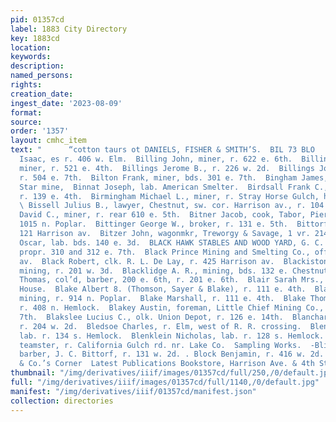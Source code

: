 ```yaml
---
pid: 01357cd
label: 1883 City Directory
key: 1883cd
location: 
keywords: 
description: 
named_persons: 
rights: 
creation_date: 
ingest_date: '2023-08-09'
format: 
source: 
order: '1357'
layout: cmhc_item
text: "      “cotton taurs ot DANIELS, FISHER & SMITH’S.  BIL 73 BLO     Bilderbeck
  Isaac, es r. 406 w. Elm.  Billing John, miner, r. 622 e. 6th.  Billing Nils P. »
  miner, r. 521 e. 4th.  Billings Jerome B., r. 226 w. 2d.  Billings John, miner,
  r. 504 e. 7th.  Bilton Frank, miner, bds. 301 e. 7th.  Bingham James, fireman, Morning
  Star mine,  Binnat Joseph, lab. American Smelter.  Birdsall Frank C., printer, Democrat,
  r. 139 e. 4th.  Birmingham Michael L., miner, r. Stray Horse Gulch, head e. 4th.
  \ Bissell Julius B., lawyer, Chestnut, sw. cor. Harrison av., r. 104 w. 9th.  Bitner
  David C., miner, r. rear 610 e. 5th.  Bitner Jacob, cook, Tabor, Pierce & Co., r.
  1015 n. Poplar.  Bittinger George W., broker, r. 131 e. 5th.  Bittorf John C., barber,
  121 Harrison av.  Bitzer John, wagonmkr, Treworgy & Savage, 1 vr. 214 e. 7th.  Bixel
  Oscar, lab. bds. 140 e. 3d.  BLACK HAWK STABLES AND WOOD YARD, G. C. Fairbairn,
  propr. 310 and 312 e. 7th.  Black Prince Mining and Smelting Co., office, 311 Harrison
  av.  Black Robert, clk. R. L. De Lay, r. 425 Harrison av.  Blackiston Ebenezer,
  mining, r. 201 w. 3d.  Blacklidge A. R., mining, bds. 132 e. Chestnut.  Blackwood
  Thomas, col’d, barber, 200 e. 6th, r. 201 e. 6th.  Blair Sarah Mrs., r. Mansion
  House.  Blake Albert 8. (Thomson, Sayer & Blake), r. 111 e. 4th.  Blake Alexander,
  mining, r. 914 n. Poplar.  Blake Marshall, r. 111 e. 4th.  Blake Thomas, miner,
  r. 408 n. Hemlock.  Blakey Austin, foreman, Little Chief Mining Co., r. head e.
  7th.  Blakslee Lucius C., olk. Union Depot, r. 126 e. 14th.  Blanchard Frank, sawyer,
  r. 204 w. 2d.  Bledsoe Charles, r. Elm, west of R. R. crossing.  Blenklein George,
  lab. r. 134 s. Hemlock.  Blenklein Nicholas, lab. r. 128 s. Hemlock.  Blewett William,
  teamster, r. California Gulch rd. nr. Lake Co.  Sampling Works.  -Blind Charles,
  barber, J. C. Bittorf, r. 131 w. 2d. . Block Benjamin, r. 416 w. 2d.  At B. F. Gardner
  & Co.’s Corner  Latest Publications Bookstore, Harrison Ave. & 4th St. "
thumbnail: "/img/derivatives/iiif/images/01357cd/full/250,/0/default.jpg"
full: "/img/derivatives/iiif/images/01357cd/full/1140,/0/default.jpg"
manifest: "/img/derivatives/iiif/01357cd/manifest.json"
collection: directories
---
```


